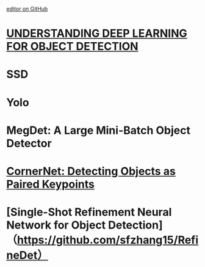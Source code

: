 [editor on GitHub](https://github.com/fsword73/jianyang.github.io/edit/master/Object-Detection.md)

# [UNDERSTANDING DEEP LEARNING FOR OBJECT DETECTION](http://zoey4ai.com/2018/05/12/deep-learning-object-detection/)

# SSD
# Yolo
# MegDet: A Large Mini-Batch Object Detector
# [CornerNet: Detecting Objects as Paired Keypoints](https://github.com/makalo/CornerNet)
# [Single-Shot Refinement Neural Network for Object Detection]（https://github.com/sfzhang15/RefineDet）
